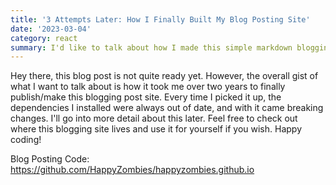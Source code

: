 ```yaml
---
title: '3 Attempts Later: How I Finally Built My Blog Posting Site'
date: '2023-03-04'
category: react
summary: I'd like to talk about how I made this simple markdown blogging website.
---
```

Hey there, this blog post is not quite ready yet. However, the overall gist of what I want to talk about is how it took me over two years to finally publish/make this blogging post site. Every time I picked it up, the dependencies I installed were always out of date, and with it came breaking changes. I'll go into more detail about this later. Feel free to check out where this blogging site lives and use it for yourself if you wish. Happy coding!

Blog Posting Code: https://github.com/HappyZombies/happyzombies.github.io